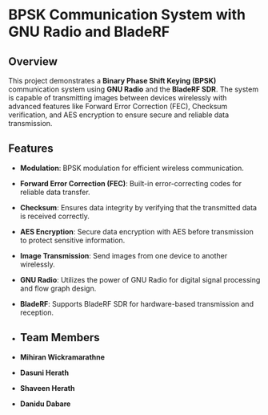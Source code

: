 # BPSK Communication System with GNU Radio and BladeRF

## Overview
This project demonstrates a **Binary Phase Shift Keying (BPSK)** communication system using **GNU Radio** and the **BladeRF SDR**. The system is capable of transmitting images between devices wirelessly with advanced features like Forward Error Correction (FEC), Checksum verification, and AES encryption to ensure secure and reliable data transmission.

## Features
- **Modulation**: BPSK modulation for efficient wireless communication.
- **Forward Error Correction (FEC)**: Built-in error-correcting codes for reliable data transfer.
- **Checksum**: Ensures data integrity by verifying that the transmitted data is received correctly.
- **AES Encryption**: Secure data encryption with AES before transmission to protect sensitive information.
- **Image Transmission**: Send images from one device to another wirelessly.
- **GNU Radio**: Utilizes the power of GNU Radio for digital signal processing and flow graph design.
- **BladeRF**: Supports BladeRF SDR for hardware-based transmission and reception.

- ## Team Members
- **Mihiran Wickramarathne**
- **Dasuni Herath**
- **Shaveen Herath**
- **Danidu Dabare**

